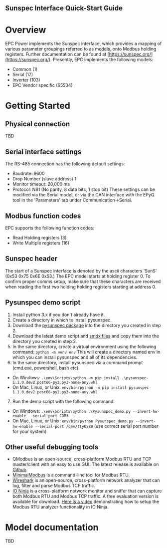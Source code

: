 ## Sunspec Interface Quick-Start Guide

# Overview
EPC Power implements the Sunspec interface, which provides a mapping of various
parameter groupings referred to as models, onto Modbus holding registers.
Further documentation can be found at [https://sunspec.org/](https://sunspec.org/).
Presently, EPC implements the following models:
- Common (1)
- Serial (17)
- Inverter (103)
- EPC Vendor specific (65534)

# Getting Started

## Physical connection
TBD

## Serial interface settings
The RS-485 connection has the following default settings:
- Baudrate: 9600
- Drop Number (slave address) 1
- Monitor timeout: 20,000 ms
- Protocol: N81 (No parity, 8 data bits, 1 stop bit)
These settings can be modified via the Serial model, or via the CAN interface
with the EPyQ tool in the 'Parameters' tab under Communication->Serial.

## Modbus function codes
EPC supports the following function codes:
- Read Holding registers (3)
- Write Multiple registers (16)

## Sunspec header
The start of a Sunspec interface is denoted by the ascii characters 'SunS' (0x53 0x75 0x6E 0x53.)  The EPC model starts at holding register 0.  To confirm proper comms setup, make sure that these characters are received when reading the first two holding holding registers starting at address 0.

## Pysunspec demo script
1. Install python 3.x if you don't already have it. 
2. Create a directory in which to install pysunspec.
3. Download the [pysunspec package](https://ci.appveyor.com/api/buildjobs/da3eo9j30a8ogop7/artifacts/dist%2Fpysunspec-1.1.0.dev2.post66-py2.py3-none-any.whl) into the directory you created in step 2.
4. Download the latest demo script and [smdx files](https://github.com/altendky/st/archive/sunspec.zip) and copy them into the directory you created in step 2.
5. In the same directory, create a virtual environment using the following command: `python -m venv env`
This will create a directory named env in which you can install pysunspec and all of its dependencies.
6. In the same directory, install pysunspec via a command prompt (cmd.exe, powershell, bash etc)
- On Windows: `.\env\Scripts\python -m pip install .\pysunspec-1.1.0.dev2.post66-py2.py3-none-any.whl`
- On Mac, Linux, or Unix: `env/bin/python -m pip install pysunspec-1.1.0.dev2.post66-py2.py3-none-any.whl`
7. Run the demo script with the following command:
- On Windows: `.\env\Scripts\python .\Pysunspec_demo.py --invert-hw-enable --serial-port COM3`
- On Mac, Linux, or Unix: `env/bin/python Pysunspec_demo.py --invert-hw-enable --serial-port /dev/ttyUSB0`
(use correct serial port number for your system)

## Other useful debugging tools
- QModbus is an open-source, cross-platform Modbus RTU and TCP master/client with an easy to use GUI.  The latest release is available on [Github](https://github.com/ed-chemnitz/qmodbus/releases).
- [MinimalModbus](https://minimalmodbus.readthedocs.io/en/master/) is a command-line tool for Modbus RTU.
- [Wireshark](https://www.wireshark.org/) is an open-source, cross-platform network analyzer that can log, filter and parse Modbus TCP traffic.
- [IO Ninja](http://ioninja.com/downloads.html) is a cross-platform network monitor and sniffer that can capture both Modbus RTU and Modbus TCP traffic.  A free evaluation version is available for download.  [Here is a video](https://www.youtube.com/watch?v=i5TitGHQtjg) demonstrating how to setup the Modbus RTU analyzer functionality in IO Ninja.
# Model documentation
TBD

